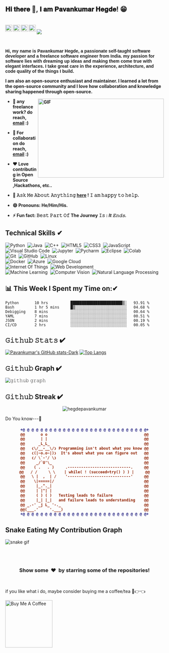 
  <!-- Connect with me -->  

<h2 align="left" >
 𝐇𝐢 𝐭𝐡𝐞𝐫𝐞 👋, 𝐈 𝐚𝐦 𝐏𝐚𝐯𝐚𝐧𝐤𝐮𝐦𝐚𝐫 𝐇𝐞𝐠𝐝𝐞! 😁 
 </h2>
  <h4>
<br/>
<a href="https://www.instagram.com/iampavankumarhegde/">
  <img align="left" alt="Pavankumar Hegde's Instagram" width="22px" src="https://raw.githubusercontent.com/hussainweb/hussainweb/main/icons/instagram.png" />
</a>
<a href="https://leetcode.com/hegdepavankumar/">
  <img align="left" alt="Pavankumar Hegde's LeetCode" width="22px" src="https://assets.leetcode.com/static_assets/public/icons/favicon-16x16.png" />
</a>
<a href="https://www.hackerrank.com/hegdepavankumar">
  <img align="left" alt="Pavankumar Hegde | Hackerrank" width="22px" src="https://upload.wikimedia.org/wikipedia/commons/thumb/4/40/HackerRank_Icon-1000px.png/240px-HackerRank_Icon-1000px.png" />
</a>
<a href="https://www.linkedin.com/in/hegdepavankumar/">
  <img align="left" alt="Pavankumar Hegde's LinkedIN" width="22px" src="https://raw.githubusercontent.com/peterthehan/peterthehan/master/assets/linkedin.svg" />
</a>
  
   ![](https://visitor-badge.glitch.me/badge?page_id=hegdepavankumar)

<br />
 
<p style="font-family: Arial"> Hi, my name is Pavankumar Hegde, a passionate self-taught software developer and a freelance software engineer from India. my passion for software lies with dreaming up ideas and making them come true with elegant interfaces. I take great care in the experience, architecture, and code quality of the things I build.

I am also an open-source enthusiast and maintainer. I learned a lot from the open-source community and I love how collaboration and knowledge sharing happened through open-source.</p>
  

  <img align="right" height="250" width="400" alt="GIF" src="https://camo.githubusercontent.com/86a3b6db470f1a0429f7355c08d1edabf3d2c804/68747470733a2f2f6d69726f2e6d656469756d2e636f6d2f6d61782f313336302f312a495247486d69477361313673746564517649615a66772e676966"/>
  
- 💼 any freelance work? do reach, [email](mailto:puhegde01@gmail.com) :)
- 👯 For collaboration do reach, [email](mailto:puhegde01@gmail.com) :)
- ❤️ Love contributing in Open Source ,Hackathons, etc..
- 💬 𝙰𝚜𝚔 𝙼𝚎 𝙰𝚋𝚘𝚞𝚝 𝙰𝚗𝚢𝚝𝚑𝚒𝚗𝚐 [here](https://github.com/hegdepavankumar/hegdepavankumar/issues/1) ! 𝙸 𝚊𝚖 𝚑𝚊𝚙𝚙𝚢 𝚝𝚘 𝚑𝚎𝚕𝚙.
- 😄 Pronouns: **He/Him/His.**
- ⚡️ Fun fact: **𝙱𝚎𝚜𝚝 𝙿𝚊𝚛𝚝 𝙾𝚏 The Journey 𝙸𝚜 : *It  𝙴𝚗𝚍𝚜.***
  

  
  <!-- Tech Stack -->  
  
 
## Technical Skills ✔

![Python](https://img.shields.io/badge/-Python-05122A?style=flat&logo=Python)&nbsp;
![Java](https://img.shields.io/badge/-Java-05122A?style=flat&logo=Java)&nbsp;
![C++](https://img.shields.io/badge/-C++-05122A?style=flat&logo=C%2B%2B&logoColor=00599C)&nbsp;
![HTML5](https://img.shields.io/badge/-HTML5-05122A?style=flat&logo=html5&logoColor=white)&nbsp;
![CSS3](https://img.shields.io/badge/-CSS3-05122A?style=flat&logo=css3)&nbsp;
![JavaScript](https://img.shields.io/badge/-JavaScript-black?style=flat&logo=javascript)&nbsp;\
![Visual Studio Code](https://img.shields.io/badge/-Visual%20Studio%20Code-05122A?style=flat&logo=visual-studio-code&logoColor=007ACC)&nbsp;
![Jupyter](https://img.shields.io/badge/-Jupyter-05122A?style=flat&logo=jupyter&logoColor=007ACC)&nbsp;
![Pycharm](https://img.shields.io/badge/-Eclipse%20IDE-blue)&nbsp;
![Eclipse](https://img.shields.io/badge/-Pycharm-05122A?style=flat&logo=pycharm&logoColor=007ACC)&nbsp;
![Colab](https://img.shields.io/badge/-Colab-05122A?style=flat&logo=Colab&logoColor=1572B6)&nbsp;\
![Git](https://img.shields.io/badge/-Git-05122A?style=flat&logo=git)&nbsp;
![GitHub](https://img.shields.io/badge/-GitHub-05122A?style=flat&logo=github)&nbsp;
![Linux](https://img.shields.io/badge/-Linux-05122A?style=flat&logo=linux)&nbsp;\
![Docker](https://img.shields.io/badge/-Docker-05122A?style=flat&logo=Docker&logoColor=1572B6)&nbsp;
![Azure](https://img.shields.io/badge/-Azure-05122A?style=flat&logo=Azure&logoColor=1572B6)&nbsp;
![Google Cloud](https://img.shields.io/badge/-Google%20Cloud-05122A?style=flat&logo=google-cloud)&nbsp;\
![Internet Of Things](https://img.shields.io/badge/-Internet%20Of%20Things-05122A?style=flat&logo=Internet-Of-Things&logoColor=007ACC)&nbsp;
![Web Development](https://img.shields.io/badge/-Web%20Development-05122A?style=flat&logo=Web-Development&logoColor=007ACC)&nbsp;\
![Machine Learning](https://img.shields.io/badge/-Machine%20Learning-05122A?style=flat&logo=Machine-Learning&logoColor=E34A86)&nbsp;
![Computer Vision](https://img.shields.io/badge/-Computer%20Vision-05122A?style=flat&logo=Computer-Vision)&nbsp;
![Natural Language Processing](https://img.shields.io/badge/-Natural%20Language%20Processing-05122A?style=flat&logo=Natural-Language-Processing&logoColor=007ACC)&nbsp;
  
  
  
   ## 📊 This Week I Spent my Time on:✔
<!--START_SECTION:waka-->

```text
Python       10 hrs          ███████████████████████▒░   93.91 %
Bash         1 hr 5 mins     █▒░░░░░░░░░░░░░░░░░░░░░░░   04.68 %
Debigging    8 mins          ░░░░░░░░░░░░░░░░░░░░░░░░░   00.64 %
YAML         7 mins          ░░░░░░░░░░░░░░░░░░░░░░░░░   00.51 %
JSON         2 mins          ░░░░░░░░░░░░░░░░░░░░░░░░░   00.19 %
CI/CD        2 hrs           ░░░░░░░░░░░░░░░░░░░░░░░░░   00.05 %
```
 
  
   <!-- 𝙶𝚒𝚝𝚑𝚞𝚋 𝚂𝚝𝚊𝚝𝚜 -->  

  ## 𝙶𝚒𝚝𝚑𝚞𝚋 𝚂𝚝𝚊𝚝𝚜 ✔
  
[![Pavankumar's GitHub stats-Dark](https://github-readme-stats.vercel.app/api?username=hegdepavankumar&show_icons=true&theme=dark#gh-dark-mode-only)](https://github.com/hegdepavankumar/github-readme-stats#gh-dark-mode-only)
  [![Top Langs](https://github-readme-stats.vercel.app/api/top-langs/?username=hegdepavankumar&layout=compact)](https://github.com/hegdepavankumar/github-readme-stats)
  
  
  ## 𝙶𝚒𝚝𝚑𝚞𝚋 Graph ✔         

![𝚐𝚒𝚝𝚑𝚞𝚋 𝚐𝚛𝚊𝚙𝚑](https://github-readme-activity-graph.cyclic.app/graph?username=hegdepavankumar&theme=react-dark&hide_border=true&area=true)
  
  ## 𝙶𝚒𝚝𝚑𝚞𝚋 Streak ✔ 
  
<p align="center" style='margin: 8px 4px;'>
    <img src="https://github-readme-streak-stats.herokuapp.com/?user=hegdepavankumar&theme=highcontrast" alt="hegdepavankumar" />
</p>
  

  

Do You know---🤖


<h4 align="center">
  
```diff
+@ @ @ @ @ @ @ @ @ @ @ @ @ @ @ @ @ @ @ @ @ @ @ @ @ @ @ @+
@@       o o                                           @@
@@       | |                                           @@
@@      _L_L_                                          @@
@@   ❮\/__-__\/❯ Programming isn't about what you know @@
@@   ❮(|~o.o~|)❯  It's about what you can figure out   @@
@@   ❮/ \`-'/ \❯                                       @@
@@     _/`U'\_                                         @@
@@    ( .   . )     .----------------------------.     @@
@@   / /     \ \    | while( ! (succeed=try() ) ) |     @@
@@   \ |  ,  | /    '----------------------------'     @@
@@    \|=====|/                                        @@
@@     |_.^._|                                         @@
@@     | |"| |                                         @@
@@     ( ) ( )   Testing leads to failure              @@
@@     |_| |_|   and failure leads to understanding    @@
@@ _.-' _j L_ '-._                                     @@
@@(___.'     '.___)                                    @@
+@ @ @ @ @ @ @ @ @ @ @ @ @ @ @ @ @ @ @ @ @ @ @ @ @ @ @ @+
```

</h4> 


</p>

## Snake Eating My Contribution Graph
![snake gif](https://github.com/hegdepavankumar/hegdepavankumar/blob/output/github-contribution-grid-snake.gif)

<br>


<br>
<h3 align="center">Show some &nbsp;❤️&nbsp; by starring some of the repositories!</h3>
<br>


 <!-- Support Me --> 

 
 
<!--END_SECTION:waka-->

if you like what i do, maybe consider buying me a coffee/tea 🥺👉👈

<a href="https://www.buymeacoffee.com/hegdepavankumar" target="_blank"><img src="https://cdn.buymeacoffee.com/buttons/v2/default-red.png" alt="Buy Me A Coffee" width="150" ></a>





